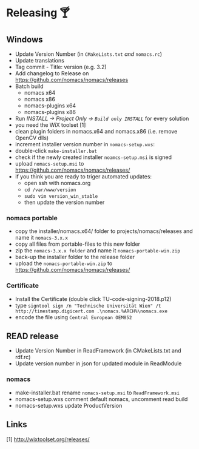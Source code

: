 # Releasing 🍸

## Windows

- Update Version Number (in `CMakeLists.txt` *and* `nomacs.rc`)
- Update translations
- Tag commit - Title: version (e.g. 3.2)
- Add changelog to Release on https://github.com/nomacs/nomacs/releases
- Batch build
  - nomacs x64
  - nomacs x86
  - nomacs-plugins x64
  - nomacs-plugins x86
- Run _INSTALL -> Project Only -> `Build only INSTALL`_ for every solution
- you need the WiX toolset [1]
- clean plugin folders in nomacs.x64 and nomacs.x86 (i.e. remove OpenCV dlls)
- increment installer version number in `nomacs-setup.wxs`: <?define ProductVersion = "3.7.5"?>
- double-click `make-installer.bat`
- check if the newly created installer `noamcs-setup.msi` is signed
- upload `nomacs-setup.msi` to https://github.com/nomacs/nomacs/releases/
- if you think you are ready to triger automated updates:
    - open ssh with nomacs.org
    - ``cd /var/www/version``
    - ``sudo vim version_win_stable``
    - then update the version number

### nomacs portable

- copy the installer/nomacs.x64/ folder to projects/nomacs/releases and name it `nomacs-3.x.x`
- copy all files from portable-files to this new folder
- zip the `nomacs-3.x.x folder` and name it `nomacs-portable-win.zip`
- back-up the installer folder to the release folder
- upload the `nomacs-portable-win.zip` to https://github.com/nomacs/nomacs/releases/

### Certificate

- Install the Certificate (double click TU-code-signing-2018.p12)
- type `signtool sign /n "Technische Universität Wien" /t http://timestamp.digicert.com .\nomacs.%ARCH%\nomacs.exe`
- encode the file using `Central European OEM852`


## READ release

- Update Version Number in ReadFramework (in CMakeLists.txt and rdf.rc)
- Update version number in json for updated module in ReadModule

### nomacs

- make-installer.bat rename `nomacs-setup.msi` to `ReadFramework.msi`
- nomacs-setup.wxs comment default nomacs, uncomment read build
- nomacs-setup.wxs update ProductVersion

## Links
[1] http://wixtoolset.org/releases/
